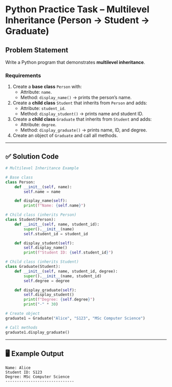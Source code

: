 # Python Practice Task – Multilevel Inheritance (Person → Student → Graduate)

## Problem Statement
Write a Python program that demonstrates **multilevel inheritance**.

### Requirements
1. Create a **base class** `Person` with:
   * Attribute: `name`.
   * Method: `display_name()` → prints the person’s name.
2. Create a **child class** `Student` that inherits from `Person` and adds:
   * Attribute: `student_id`.
   * Method: `display_student()` → prints name and student ID.
3. Create a **child class** `Graduate` that inherits from `Student` and adds:
   * Attribute: `degree`.
   * Method: `display_graduate()` → prints name, ID, and degree.
4. Create an object of `Graduate` and call all methods.

---

## ✅ Solution Code

```python
# Multilevel Inheritance Example

# Base class
class Person:
    def __init__(self, name):
        self.name = name

    def display_name(self):
        print(f"Name: {self.name}")

# Child class (inherits Person)
class Student(Person):
    def __init__(self, name, student_id):
        super().__init__(name)
        self.student_id = student_id

    def display_student(self):
        self.display_name()
        print(f"Student ID: {self.student_id}")

# Child class (inherits Student)
class Graduate(Student):
    def __init__(self, name, student_id, degree):
        super().__init__(name, student_id)
        self.degree = degree

    def display_graduate(self):
        self.display_student()
        print(f"Degree: {self.degree}")
        print("-" * 30)

# Create object
graduate1 = Graduate("Alice", "S123", "MSc Computer Science")

# Call methods
graduate1.display_graduate()
````

---

## 🖥 Example Output

```
Name: Alice
Student ID: S123
Degree: MSc Computer Science
------------------------------
```
